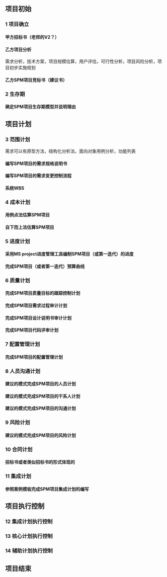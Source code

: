 ##  项目初始


### 1 项目确立
#### 甲方招标书（老师的V2？）
#### 乙方项目分析
需求分析，技术方案，项目规模估算，用户评估，可行性分析，项目风险分析，项目初步实施规划
#### 乙方SPM项目竞标书（建议书）

### 2 生存期
#### 确定SPM项目生存期模型并说明理由

## 项目计划


### 3 范围计划
需求可以有原型方法，结构化分析法，面向对象用例分析，功能列表
#### 编写SPM项目的需求规格说明书
#### 编写SPM项目的需求变更控制流程
#### 系统WBS

### 4 成本计划
#### 用例点法估算SPM项目
#### 自下而上法估算SPM项目

### 5 进度计划
#### 采用MS project进度管理工具编制SPM项目（或第一迭代）的进度
#### 完成SPM项目（或者第一迭代）预算曲线


### 6 质量计划
#### 完成SPM项目质量目标的跟踪控制计划
#### 完成SPM项目需求过程审计计划
#### 完成SPM项目设计说明书审计计划
#### 完成SPM项目代码评审计划


### 7 配置管理计划
#### 完成SPM项目的配置管理计划

### 8 人员沟通计划
#### 建议的模式完成SPM项目的人员计划
#### 建议的模式完成SPM项目的干系人计划
#### 建议的模式完成SPM项目的沟通计划

### 9 风险计划
#### 建议的模式完成SPM项目的风险计划

### 10 合同计划
#### 招标书或者类似招标书的形式体现的 

### 11 集成计划
#### 参照案例模板完成SPM项目集成计划的编写

## 项目执行控制


### 12 集成计划执行控制
### 13 核心计划执行控制
### 14 辅助计划执行控制

## 项目结束